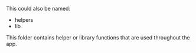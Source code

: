 This could also be named:

* helpers
* lib

This folder contains helper or library functions that are used throughout the app.